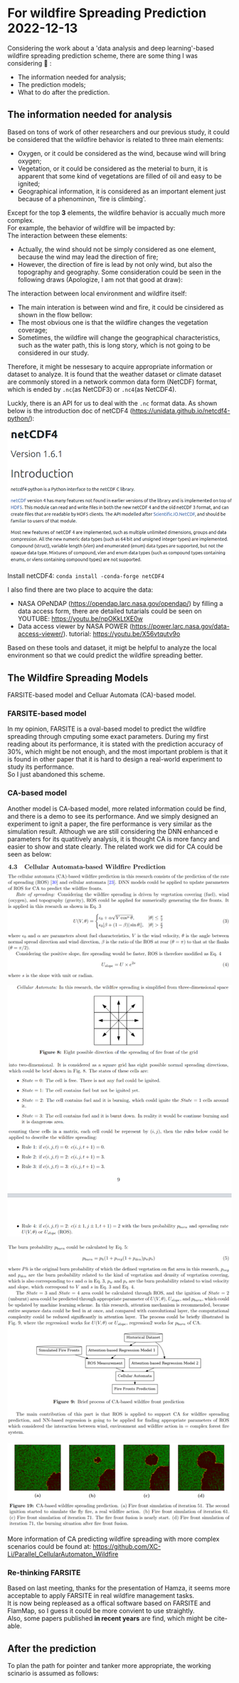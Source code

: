 # For wildfire Spreading Prediction 2022-12-13
Considering the work about a 'data analysis and deep learning'-based wildfire spreading prediction scheme, there are
some thing I was considering :thinking: :
* The information needed for analysis;
* The prediction models;
* What to do after the prediction.

## The information needed for analysis 
Based on tons of work of other researchers and our previous study, it could be considered that the wildfire behavior
is related to three main elements: 
* Oxygen, or it could be considered as the wind, because wind will bring oxygen;
* Vegetation, or it could be considered as the meterial to burn, it is apparent that some kind of vegetations are filled
  of oil and easy to be ignited;
* Geographical information, it is considered as an important element just because of a phenominon, 'fire is climbing'.

Except for the top **3** elements, the wildfire behavior is accually much more complex.   
For example, the behavior of wildfire will be impacted by:  
The interaction between these elements:  
* Actually, the wind should not be simply considered as one element, because the wind may lead the direction of fire;
* However, the direction of fire is lead by not only wind, but also the topography and geography. Some consideration
  could be seen in the following draws (Apologize, I am not that good at draw):

The interaction between local environment and wildfire itself:
* The main interation is between wind and fire, it could be cinsidered as shown in the flow bellow:  
* The most obvious one is that the wildfire changes the vegetation coverage;
* Sometimes, the wildfire will change the geographical characteristics, such as the water path, this is long story,
  which is not going to be considered in our study.

Therefore, it might be nessesary to acquire appropriate information or dataset to analyze.
It is found that the weather dataset or climate dataset are commonly stored in a network common data form (NetCDF)
format, which is ended by `.nc`(as NetCDF3) or `.nc4`(as NetCDF4).  

Luckly, there is an API for us to deal with the `.nc` format data. As shown below is the introduction doc of netCDF4 
(https://unidata.github.io/netcdf4-python/):
<p align="center"> 
<img src = "figs/netCDF4intro.png"/>
</p>  

Install netCDF4: `conda install -conda-forge netCDF4`

I also find there are two place to acquire the data:  
* NASA OPeNDAP (https://opendap.larc.nasa.gov/opendap/) by filling a data access form, there are detailed tutarials
  could be seen on YOUTUBE: https://youtu.be/npOKkLtXE0w 
* Data access viewer by NASA POWER (https://power.larc.nasa.gov/data-access-viewer/). tutorial: https://youtu.be/X56vtqutv9o 

Based on these tools and dataset, it migt be helpful to analyze the local environment so that we could predict the
wildfire spreading better.  

## The Wildfire Spreading Models  
FARSITE-based model and Celluar Automata (CA)-based model.  
### FARSITE-based model  
In my opinion, FARSITE is a oval-based model to predict the wildfire spreading through cmputing some exact parameters.
During my first reading about its performance, it is stated with the prediction accuracy of 30%, which might be not
enough, and the most important problem is that it is found in other paper that it is hard
to design a real-world experiment to study its performance.  
So I just abandoned this scheme.  
### CA-based model 
Another model is CA-based model, more related information could be find, and there is a demo to see its performance. And
we simply designed an experiment to ignit a paper, the fire performance is very similar as the simulation result.
Although we are still considering the DNN enhanced e parameters for its quatitively analysis, it is thought CA is more
fancy and easier to show and state clearly. 
The related work we did for CA could be seen as below:
<p>
<img src = "figs/CAdid.png">
</p>

<p>
<img src = "figs/CAintro.png">
</p>

<p>
<img src="figs/CAplan.png">
</p>

<p>
<img src = "figs/CAperform.png">
</p>

More information of CA predicting wildfire spreading with more complex scenarios could be found at: 
https://github.com/XC-Li/Parallel_CellularAutomaton_Wildfire

### Re-thinking FARSITE  
Based on last meeting, thanks for the presentation of Hamza, it seems more acceptable to apply FARSITE in real wildfire
management tasks.  
It is now being repleased as a offical software based on FARSITE and FlamMap, so I guess it could be more convient to
use straightly.  
Also, some papers published **in recent years** are find, which might be cite-able.

## After the prediction
To plan the path for pointer and tanker more appropriate, the working scinario is assumed as follows:
